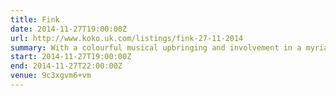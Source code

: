 ```yaml
---
title: Fink
date: 2014-11-27T19:00:00Z
url: http://www.koko.uk.com/listings/fink-27-11-2014
summary: With a colourful musical upbringing and involvement in a myriad of musical genres – Fink’s patchwork style is chilled out but consistently unique, bluesy and stripped back.
start: 2014-11-27T19:00:00Z
end: 2014-11-27T22:00:00Z
venue: 9c3xgvm6+vm
---
```

